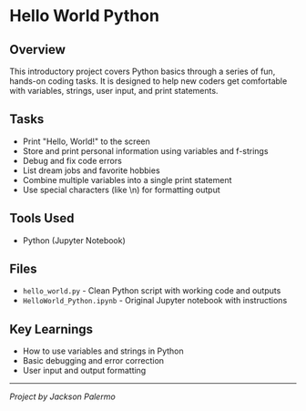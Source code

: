 # Hello World Python

## Overview
This introductory project covers Python basics through a series of fun, hands-on coding tasks. It is designed to help new coders get comfortable with variables, strings, user input, and print statements.

## Tasks
- Print "Hello, World!" to the screen
- Store and print personal information using variables and f-strings
- Debug and fix code errors
- List dream jobs and favorite hobbies
- Combine multiple variables into a single print statement
- Use special characters (like \n) for formatting output

## Tools Used
- Python (Jupyter Notebook)

## Files
- `hello_world.py` - Clean Python script with working code and outputs
- `HelloWorld_Python.ipynb` - Original Jupyter notebook with instructions

## Key Learnings
- How to use variables and strings in Python
- Basic debugging and error correction
- User input and output formatting

---
*Project by Jackson Palermo* 